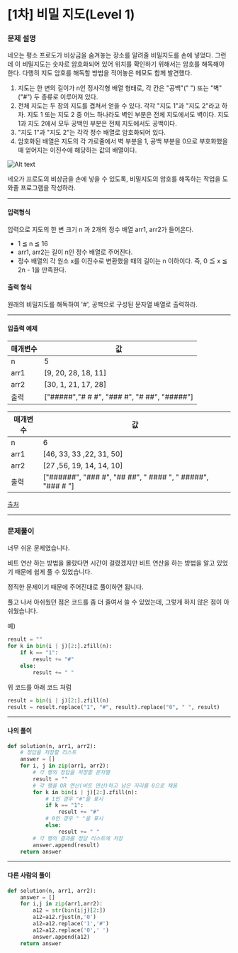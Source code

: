 # [1차] 비밀 지도(Level 1)

### 문제 설명

네오는 평소 프로도가 비상금을 숨겨놓는 장소를 알려줄 비밀지도를 손에 넣었다. 그런데 이 비밀지도는 숫자로 암호화되어 있어 위치를 확인하기 위해서는 암호를 해독해야 한다. 다행히 지도 암호를 해독할 방법을 적어놓은 메모도 함께 발견했다.

1. 지도는 한 변의 길이가 n인 정사각형 배열 형태로, 각 칸은 "공백"(" ") 또는 "벽"("#") 두 종류로 이루어져 있다.
2. 전체 지도는 두 장의 지도를 겹쳐서 얻을 수 있다. 각각 "지도 1"과 "지도 2"라고 하자. 지도 1 또는 지도 2 중 어느 하나라도 벽인 부분은 전체 지도에서도 벽이다. 지도 1과 지도 2에서 모두 공백인 부분은 전체 지도에서도 공백이다.
3. "지도 1"과 "지도 2"는 각각 정수 배열로 암호화되어 있다.
4. 암호화된 배열은 지도의 각 가로줄에서 벽 부분을 1, 공백 부분을 0으로 부호화했을 때 얻어지는 이진수에 해당하는 값의 배열이다.

![Alt text](http://t1.kakaocdn.net/welcome2018/secret8.png)

네오가 프로도의 비상금을 손에 넣을 수 있도록, 비밀지도의 암호를 해독하는 작업을 도와줄 프로그램을 작성하라.

---

#### 입력형식

입력으로 지도의 한 변 크기 n 과 2개의 정수 배열 arr1, arr2가 들어온다.   

* 1 ≦ n ≦ 16
* arr1, arr2는 길이 n인 정수 배열로 주어진다.
* 정수 배열의 각 원소 x를 이진수로 변환했을 때의 길이는 n 이하이다. 즉, 0 ≦ x ≦ 2n - 1을 만족한다.


#### 출력 형식

원래의 비밀지도를 해독하여 '#', 공백으로 구성된 문자열 배열로 출력하라.

---

#### 입출력 예제

|매개변수|	값|
|-|---|
|n|  5|
|arr1|	[9, 20, 28, 18, 11]|
|arr2|	[30, 1, 21, 17, 28]|
|출력|	["#####","# # #", "### #", "# ##", "#####"]|

|매개변수|	값|
|-|---|
|n	|6|
|arr1|	[46, 33, 33 ,22, 31, 50]|
|arr2|	[27 ,56, 19, 14, 14, 10]|
|출력|	["######", "### #", "## ##", " #### ", " #####", "### # "]|

[출처](https://programmers.co.kr/learn/courses/30/lessons/17681)

---

### 문제풀이

너무 쉬운 문제였습니다.   

비트 연산 하는 방법을 몰랐다면 시간이 걸렸겠지만 비트 연산을 하는 방법을 알고 있었기 때문에 쉽게 풀 수 있었습니다.   

정직한 문제이기 때문에 주어진대로 풀이하면 됩니다.   

풀고 나서 아쉬웠던 점은 코드를 좀 더 줄여서 쓸 수 있었는데, 그렇게 하지 않은 점이 아쉬웠습니다.   

예) 
~~~python
result = ""
for k in bin(i | j)[2:].zfill(n):
    if k == "1":
        result += "#"
    else:
        result += " "
~~~

위 코드를 아래 코드 처럼 

~~~python
result = bin(i | j)[2:].zfill(n)
result = result.replace("1", "#", result).replace("0", " ", result)
~~~

---

#### 나의 풀이

~~~python
def solution(n, arr1, arr2):
    # 정답을 저장할 리스트
    answer = []
    for i, j in zip(arr1, arr2):
        # 각 행의 정답을 저장할 문자열
        result = ""
        # 각 행을 OR 연산(비트 연산)하고 남은 자리를 0으로 채움
        for k in bin(i | j)[2:].zfill(n):
            # 1인 경우 "#"을 표시
            if k == "1":
                result += "#"
            # 0인 경우 " "을 표시
            else:
                result += " "
        # 각 행의 결과를 정답 리스트에 저장
        answer.append(result)
    return answer
~~~

---

#### 다른 사람의 풀이

~~~python
def solution(n, arr1, arr2):
    answer = []
    for i,j in zip(arr1,arr2):
        a12 = str(bin(i|j)[2:])
        a12=a12.rjust(n,'0')
        a12=a12.replace('1','#')
        a12=a12.replace('0',' ')
        answer.append(a12)
    return answer
~~~
